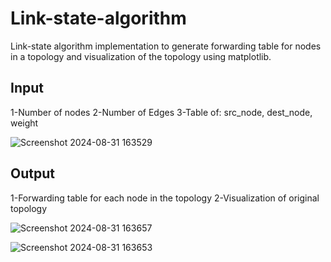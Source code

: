 # Link-state-algorithm
Link-state algorithm implementation to generate forwarding table for nodes in a topology and visualization of the topology using matplotlib.

## Input
1-Number of nodes
2-Number of Edges
3-Table of: src_node, dest_node, weight

![Screenshot 2024-08-31 163529](https://github.com/user-attachments/assets/7f4fe7cb-f8da-4f04-8a80-f6e34b9f9639)

## Output
1-Forwarding table for each node in the topology
2-Visualization of original topology


![Screenshot 2024-08-31 163657](https://github.com/user-attachments/assets/91ca5e06-c8d4-4de9-85c7-22fbc169b0cf)


![Screenshot 2024-08-31 163653](https://github.com/user-attachments/assets/f03edf9b-6460-4bf8-be03-334d94d155fb)

